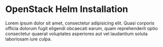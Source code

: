 # OpenStack Helm Installation

Lorem ipsum dolor sit amet, consectetur adipisicing elit. Quasi corporis officia dolorum fugit eligendi obcaecati earum, quam reprehenderit optio consectetur quaerat voluptates asperiores aut vel laudantium soluta laboriosam iure culpa.